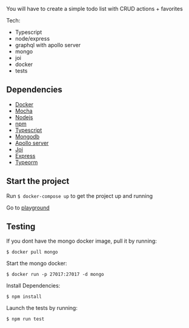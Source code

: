You will have to create a simple todo list with CRUD actions + favorites

Tech:
* Typescript
* node/express
* graphql with apollo server
* mongo 
* joi
* docker
* tests


## Dependencies 

* [Docker](https://www.docker.com/) 
* [Mocha](https://mochajs.org/)
* [Nodejs](https://nodejs.org/en/)
* [npm](https://www.npmjs.com/)
* [Typescript](https://www.typescriptlang.org/)
* [Mongodb](https://www.mongodb.com/)
* [Apollo server](https://www.apollographql.com/docs/apollo-server/)
* [Joi](https://github.com/hapijs/joi)
* [Express](https://expressjs.com/)
* [Typeorm](https://typeorm.io)


## Start the project 

Run ``$ docker-compose up`` to get the project up and running

Go to [playground](http://localhost:4000/graphql)

## Testing

If you dont have the mongo docker image, pull it by running:
```
$ docker pull mongo
```

Start the mongo docker:
```
$ docker run -p 27017:27017 -d mongo
```
Install Dependencies:
```
$ npm install
``` 
Launch the tests by running:
```
$ npm run test 
```


